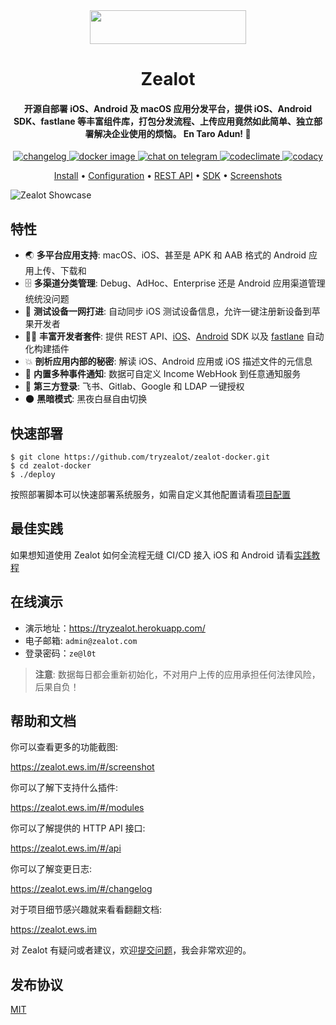 <div align='center'>
  <a href="https://www.producthunt.com/posts/zealot?utm_source=badge-featured&utm_medium=badge&utm_souce=badge-zealot" target="_blank"><img src="https://api.producthunt.com/widgets/embed-image/v1/featured.svg?post_id=322207&theme=light" style="width: 250px; height: 54px" width="250" height="54" /></a>

  <h1>Zealot</h1>

  <h4>
    开源自部署 iOS、Android 及 macOS 应用分发平台，提供 iOS、Android SDK、fastlane 等丰富组件库，打包分发流程、上传应用竟然如此简单、独立部署解决企业使用的烦恼。 En Taro Adun! 🖖
  </h4>

  <a href="https://github.com/tryzealot/zealot/blob/develop/CHANGELOG.md">
    <img alt="changelog" src="https://img.shields.io/github/v/release/tryzealot/zealot?include_prereleases">
  </a>
  <a href="https://hub.docker.com/r/tryzealot/zealot/">
    <img alt="docker image" src="https://img.shields.io/docker/pulls/tryzealot/zealot.svg">
  </a>
  <a href="https://t.me/tryzealot_lobby">
    <img alt="chat on telegram" src="https://img.shields.io/badge/chat-on%20telegram-important.svg">
  </a>
  <a href="https://codeclimate.com/github/tryzealot/zealot/maintainability">
    <img alt="codeclimate" src="https://api.codeclimate.com/v1/badges/f79b2fed0ce166b2ea2c/maintainability" />
  </a>
  <a href="https://www.codacy.com/gh/tryzealot/zealot/dashboard?utm_source=github.com&amp;utm_medium=referral&amp;utm_content=tryzealot/zealot&amp;utm_campaign=Badge_Grade">
    <img alt="codacy" src="https://app.codacy.com/project/badge/Grade/5e5c7bbeb1214fa39b11a7414f0d7171"/>
  </a>

  <br />

  <a href="https://zealot.ews.im/#/en/deployment">Install</a> •
  <a href="https://zealot.ews.im/#/en/configuration">Configuration</a> •
  <a href="https://zealot.ews.im/#/en/api">REST API</a> •
  <a href="https://zealot.ews.im/#/en/modules">SDK</a> •
  <a href="https://zealot.ews.im/#/en/screenshot">Screenshots</a>
</div>

![Zealot Showcase](https://zealot.ews.im/_media/showcase.png)
## 特性

- 🌏 **多平台应用支持**: macOS、iOS、甚至是 APK 和 AAB 格式的 Android 应用上传、下载和
- 🗄 **多渠道分类管理**: Debug、AdHoc、Enterprise 还是 Android 应用渠道管理统统没问题
- 📱 **测试设备一网打进**: 自动同步 iOS 测试设备信息，允许一键注册新设备到苹果开发者
- 🧑‍💻 **丰富开发者套件**: 提供 REST API、[iOS][zealot-ios-sdk]、[Android][android-android-sdk] SDK 以及 [fastlane][fastlane-plugin-zealot] 自动化构建插件
- 💥 **剖析应用内部的秘密**: 解读 iOS、Android 应用或 iOS 描述文件的元信息
- 🚨 **内置多种事件通知**: 数据可自定义 Income WebHook 到任意通知服务
- 🔑 **第三方登录**: 飞书、Gitlab、Google 和 LDAP 一键授权
- 🌑 **黑暗模式**: 黑夜白昼自由切换

## 快速部署

```
$ git clone https://github.com/tryzealot/zealot-docker.git
$ cd zealot-docker
$ ./deploy
```

按照部署脚本可以快速部署系统服务，如需自定义其他配置请看[项目配置](https://zealot.ews.im/#/configuration)

## 最佳实践

如果想知道使用 Zealot 如何全流程无缝 CI/CD 接入 iOS 和 Android 请看[实践教程](https://zealot.ews.im/#/best_practices)

## 在线演示

- 演示地址：https://tryzealot.herokuapp.com/
- 电子邮箱: `admin@zealot.com`
- 登录密码：`ze@l0t`

> **注意**: 数据每日都会重新初始化，不对用户上传的应用承担任何法律风险，后果自负！


## 帮助和文档

你可以查看更多的功能截图:

https://zealot.ews.im/#/screenshot

你可以了解下支持什么插件:

https://zealot.ews.im/#/modules

你可以了解提供的 HTTP API 接口:

https://zealot.ews.im/#/api

你可以了解变更日志:

https://zealot.ews.im/#/changelog

对于项目细节感兴趣就来看看翻翻文档:

https://zealot.ews.im

对 Zealot 有疑问或者建议，欢迎[提交问题](https://github.com/tryzealot/zealot/issues/new)，我会非常欢迎的。


## 发布协议

[MIT][mit-link]


[zealot-ios-sdk]: https://github.com/tryzealot/zealot-ios
[android-android-sdk]: https://github.com/tryzealot/zealot-android
[fastlane-plugin-zealot]: https://github.com/tryzealot/fastlane-plugin-zealot
[mit-link]: https://github.com/tryzealot/zealot/blob/develop/CHANGELOG.md